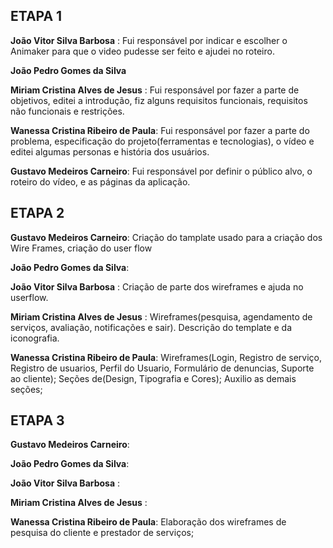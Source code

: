 <h2>ETAPA 1</h2>

**João Vitor Silva Barbosa** : Fui responsável por indicar e escolher o Animaker para que o video pudesse ser feito e ajudei no roteiro.


**João Pedro Gomes da Silva**

**Miriam Cristina Alves de Jesus** : Fui responsável por fazer a parte de objetivos, editei a introdução, fiz alguns requisitos funcionais, requisitos não funcionais e restrições.

**Wanessa Cristina Ribeiro de Paula**: Fui responsável por fazer a parte do problema, especificação do projeto(ferramentas e tecnologias), o vídeo e editei algumas personas e história dos usuários.

**Gustavo Medeiros Carneiro**: Fui responsável por definir o público alvo, o roteiro do vídeo, e as páginas da aplicação.


<h2>ETAPA 2</h2>

**Gustavo Medeiros Carneiro**: Criação do tamplate usado para a criação dos Wire Frames, criação do user flow

**João Pedro Gomes da Silva**:

**João Vitor Silva Barbosa** : Criação de parte dos wireframes e ajuda no userflow.

**Miriam Cristina Alves de Jesus** : Wireframes(pesquisa, agendamento de serviços, avaliação, notificações e sair). Descrição do template e da iconografia.

**Wanessa Cristina Ribeiro de Paula**: Wireframes(Login, Registro de serviço, Registro de usuarios, Perfil do Usuario, Formulário de denuncias, Suporte ao cliente); Seções de(Design, Tipografia e Cores); Auxilio as demais seções;


<h2>ETAPA 3</h2>

**Gustavo Medeiros Carneiro**: 

**João Pedro Gomes da Silva**:

**João Vitor Silva Barbosa** : 

**Miriam Cristina Alves de Jesus** : 

**Wanessa Cristina Ribeiro de Paula**: Elaboração dos wireframes de pesquisa do cliente e prestador de serviços;



